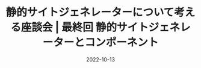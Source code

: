 ---
title: 静的サイトジェネレーターについて考える座談会 | 最終回 静的サイトジェネレーターとコンポーネント
at: CodeGrid
date: 2022-10-13
type: writing
draft: false
link: https://www.codegrid.net/articles/2022-static-site-generator-3/
---